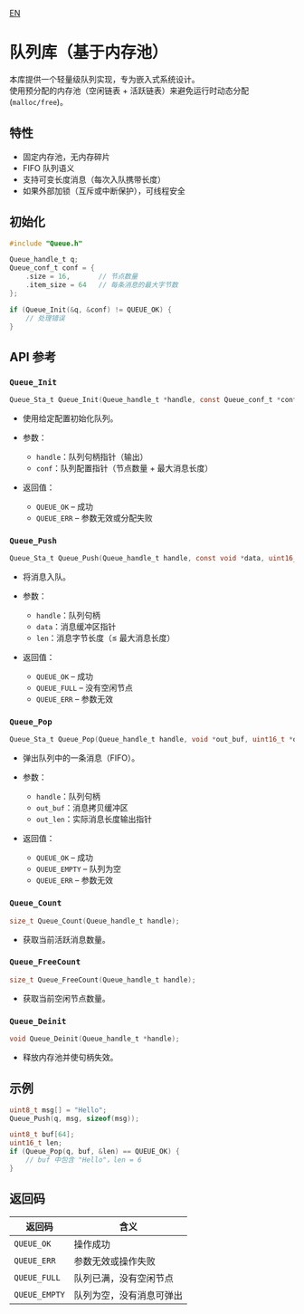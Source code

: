 
[EN](./readme.md)

# 队列库（基于内存池）

本库提供一个轻量级队列实现，专为嵌入式系统设计。  
使用预分配的内存池（空闲链表 + 活跃链表）来避免运行时动态分配 (`malloc/free`)。

## 特性
- 固定内存池，无内存碎片
- FIFO 队列语义
- 支持可变长度消息（每次入队携带长度）
- 如果外部加锁（互斥或中断保护），可线程安全

## 初始化

```c
#include "Queue.h"

Queue_handle_t q;
Queue_conf_t conf = {
    .size = 16,       // 节点数量
    .item_size = 64   // 每条消息的最大字节数
};

if (Queue_Init(&q, &conf) != QUEUE_OK) {
    // 处理错误
}
```

## API 参考

### `Queue_Init`

```c
Queue_Sta_t Queue_Init(Queue_handle_t *handle, const Queue_conf_t *conf);
```

* 使用给定配置初始化队列。
* 参数：

  * `handle`：队列句柄指针（输出）
  * `conf`：队列配置指针（节点数量 + 最大消息长度）
* 返回值：

  * `QUEUE_OK`    – 成功
  * `QUEUE_ERR`   – 参数无效或分配失败

### `Queue_Push`

```c
Queue_Sta_t Queue_Push(Queue_handle_t handle, const void *data, uint16_t len);
```

* 将消息入队。
* 参数：

  * `handle`：队列句柄
  * `data`：消息缓冲区指针
  * `len`：消息字节长度（≤ 最大消息长度）
* 返回值：

  * `QUEUE_OK`    – 成功
  * `QUEUE_FULL`  – 没有空闲节点
  * `QUEUE_ERR`   – 参数无效

### `Queue_Pop`

```c
Queue_Sta_t Queue_Pop(Queue_handle_t handle, void *out_buf, uint16_t *out_len);
```

* 弹出队列中的一条消息（FIFO）。
* 参数：

  * `handle`：队列句柄
  * `out_buf`：消息拷贝缓冲区
  * `out_len`：实际消息长度输出指针
* 返回值：

  * `QUEUE_OK`     – 成功
  * `QUEUE_EMPTY`  – 队列为空
  * `QUEUE_ERR`    – 参数无效

### `Queue_Count`

```c
size_t Queue_Count(Queue_handle_t handle);
```

* 获取当前活跃消息数量。

### `Queue_FreeCount`

```c
size_t Queue_FreeCount(Queue_handle_t handle);
```

* 获取当前空闲节点数量。

### `Queue_Deinit`

```c
void Queue_Deinit(Queue_handle_t *handle);
```

* 释放内存池并使句柄失效。

## 示例

```c
uint8_t msg[] = "Hello";
Queue_Push(q, msg, sizeof(msg));

uint8_t buf[64];
uint16_t len;
if (Queue_Pop(q, buf, &len) == QUEUE_OK) {
    // buf 中包含 "Hello"，len = 6
}
```

## 返回码

| 返回码           | 含义           |
| ------------- | ------------ |
| `QUEUE_OK`    | 操作成功         |
| `QUEUE_ERR`   | 参数无效或操作失败    |
| `QUEUE_FULL`  | 队列已满，没有空闲节点  |
| `QUEUE_EMPTY` | 队列为空，没有消息可弹出 |

```

